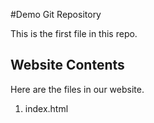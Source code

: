 #Demo Git Repository



This is the first file in this repo.



## Website Contents



Here are the files in our website.



1. index.html

